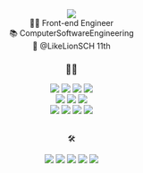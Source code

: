 <div align="center">  
  <img src="https://capsule-render.vercel.app/api?type=waving&color=FD866E&height=120&section=header&text=Hyejean%20GitHub&fontSize=60">
</div>
<div align=center>	
  👩‍💻 Front-end Engineer<br>
  📚 ComputerSoftwareEngineering<br>
  🦁 @LikeLionSCH 11th<br>
</div>
<div align="center">  
  <h3>👩‍💻</h3>
  	<img src="https://img.shields.io/badge/JavaScript-F7DF1E?style=for-the-badge&logo=javascript&logoColor=white" /> 
	<img src="https://img.shields.io/badge/React-61DAFB?style=for-the-badge&logo=React&logoColor=white" />
  	<img src="https://img.shields.io/badge/TypeScript-3178C6?style=for-the-badge&logo=typescript&logoColor=white" /> 
	<img src="https://img.shields.io/badge/Next.js-000000?style=for-the-badge&logo=nextdotjs&logoColor=white" /> 
</div>
<div align="center">
	<img src="https://img.shields.io/badge/recoil-3578E5?style=for-the-badge&logo=recoil&logoColor=white" />
	<img src="https://img.shields.io/badge/reactQuery-FF4154?style=for-the-badge&logo=reactQuery&logoColor=white" />
	<img src="https://img.shields.io/badge/redux-764ABC?style=for-the-badge&logo=redux&logoColor=white" />
</div>
<div align="center">
	<img src="https://img.shields.io/badge/HTML5-E34F26?style=for-the-badge&logo=HTML5&logoColor=white" />
	<img src="https://img.shields.io/badge/CSS3-1572B6?style=for-the-badge&logo=CSS3&logoColor=white" />
	<img src="https://img.shields.io/badge/Sass-CC6699?style=for-the-badge&logo=Sass&logoColor=white" />
	<img src="https://img.shields.io/badge/Tailwind-06B6D4?style=for-the-badge&logo=Tailwindcss&logoColor=white" />
</div>
<br>
<div align=center>
	<p>🛠️</p>
 	<img src="https://img.shields.io/badge/VSCode-007ACC?style=for-the-badge&logo=VisualStudioCode&logoColor=white" /> 
  	<img src="https://img.shields.io/badge/intellij-000000?style=for-the-badge&logo=intellijidea&logoColor=white" /> 
  	<img src="https://img.shields.io/badge/Adobe%20Photoshop-31A8FF?style=for-the-badge&logo=Adobe%20Photoshop&logoColor=black" /> 
	<img src="https://img.shields.io/badge/Figma-F24E1E?style=for-the-badge&logo=figma&logoColor=white" /> 	
	<img src="https://img.shields.io/badge/GitHub-181717?style=for-the-badge&logo=GitHub&logoColor=white" /> 
</div>
